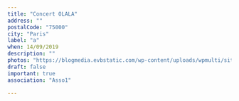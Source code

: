 ```yaml
---
title: "Concert OLALA"
address: ""
postalCode: "75000"
city: "Paris"
label: "a"
when: 14/09/2019
description: ""
photos: "https://blogmedia.evbstatic.com/wp-content/uploads/wpmulti/sites/8/2018/01/15155312/iStock-667709450.jpg"
draft: false
important: true
association: "Asso1"

---
```

